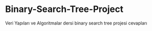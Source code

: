 # Binary-Search-Tree-Project
Veri Yapıları ve Algoritmalar dersi binary search tree projesi cevapları
